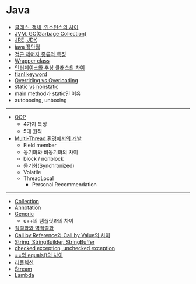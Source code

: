 # Java

- [클래스, 객체, 인스턴스의 차이](https://github.com/suyeoniii/study/blob/main/language/java/class.md)
- [JVM, GC(Garbage Collection)](https://github.com/suyeoniii/study/blob/main/language/java/JVM.md)
- [JRE, JDK](https://github.com/suyeoniii/study/blob/main/language/java/JRE%2CJDK.md)
- [java 장단점](https://github.com/suyeoniii/study/blob/main/language/java/java.md)
- [접근 제어자 종류와 특징](https://github.com/suyeoniii/study/blob/main/language/java/accessModifier.md)
- [Wrapper class](https://github.com/suyeoniii/study/blob/main/language/java/wrapperClass.md)
- [인터페이스와 추상 클래스의 차이](https://github.com/suyeoniii/study/blob/main/language/java/abstractClass%26interface.md)
- [fianl keyword](https://github.com/suyeoniii/study/blob/main/language/java/final.md)
- [Overriding vs Overloading](https://github.com/suyeoniii/study/blob/main/language/java/overriding%26overloading.md)
- [static vs nonstatic](https://github.com/suyeoniii/study/blob/main/language/java/static.md)
- main method가 static인 이유
- autoboxing, unboxing

---

- [OOP](https://github.com/suyeoniii/study/blob/main/language/java/oop.md)
  - 4가지 특징
  - 5대 원칙
- [Multi-Thread 환경에서의 개발](https://github.com/suyeoniii/study/blob/main/language/java/multiThread.md)
  - Field member
  - 동기화와 비동기화의 차이
  - block / nonblock
  - 동기화(Synchronized)
  - Volatile
  - ThreadLocal
    - Personal Recommendation

---

- [Collection](https://github.com/suyeoniii/study/blob/main/language/java/collection.md)
- [Annotation](https://github.com/suyeoniii/study/blob/main/language/java/annotation.md)
- [Generic](https://github.com/suyeoniii/study/blob/main/language/java/generic.md)
  - c++의 템플릿과의 차이
- [직렬화와 역직렬화](https://github.com/suyeoniii/study/blob/main/language/java/serializable.md)
- [Call by Reference와 Call by Value의 차이](https://github.com/suyeoniii/study/blob/main/language/java/callBy.md)
- [String, StringBuilder, StringBuffer](https://github.com/suyeoniii/study/blob/main/language/java/string.md)
- [checked exception, unchecked exception](https://github.com/suyeoniii/study/blob/main/language/java/exception.md)
- [==와 equals()의 차이](https://github.com/suyeoniii/study/blob/main/language/java/etc.md)
- [리플렉션](https://github.com/suyeoniii/study/blob/main/language/java/reflection.md)
- [Stream](https://github.com/suyeoniii/study/blob/main/language/java/stream.md)
- [Lambda](https://github.com/suyeoniii/study/blob/main/language/java/lambda.md)
